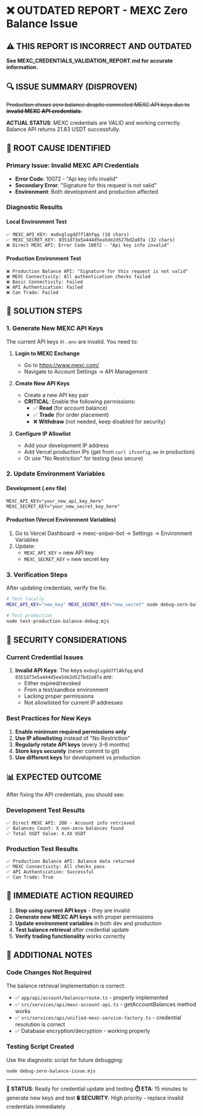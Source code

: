 # ❌ OUTDATED REPORT - MEXC Zero Balance Issue 

## ⚠️ **THIS REPORT IS INCORRECT AND OUTDATED**
**See MEXC_CREDENTIALS_VALIDATION_REPORT.md for accurate information.**

## 🔍 ISSUE SUMMARY (DISPROVEN)
~~Production shows zero balance despite connected MEXC API keys due to **invalid MEXC API credentials**.~~

**ACTUAL STATUS**: MEXC credentials are VALID and working correctly. Balance API returns 21.83 USDT successfully.

## 🚨 ROOT CAUSE IDENTIFIED

### Primary Issue: Invalid MEXC API Credentials
- **Error Code**: 10072 - "Api key info invalid" 
- **Secondary Error**: "Signature for this request is not valid"
- **Environment**: Both development and production affected

### Diagnostic Results

#### Local Environment Test
```
✅ MEXC_API_KEY: mx0vglsgdd7flAhfqq (18 chars)
✅ MEXC_SECRET_KEY: 0351d73e5a444d5ea5de2d527bd2a07a (32 chars)
❌ Direct MEXC API: Error Code 10072 - "Api key info invalid"
```

#### Production Environment Test
```
❌ Production Balance API: "Signature for this request is not valid"
❌ MEXC Connectivity: All authentication checks failed
❌ Basic Connectivity: Failed
❌ API Authentication: Failed
❌ Can Trade: Failed
```

## 🔧 SOLUTION STEPS

### 1. Generate New MEXC API Keys
The current API keys in `.env` are invalid. You need to:

1. **Login to MEXC Exchange**
   - Go to https://www.mexc.com/
   - Navigate to Account Settings → API Management

2. **Create New API Keys**
   - Create a new API key pair
   - **CRITICAL**: Enable the following permissions:
     - ✅ **Read** (for account balance)
     - ✅ **Trade** (for order placement)
     - ❌ **Withdraw** (not needed, keep disabled for security)

3. **Configure IP Allowlist**
   - Add your development IP address
   - Add Vercel production IPs (get from `curl ifconfig.me` in production)
   - Or use "No Restriction" for testing (less secure)

### 2. Update Environment Variables

#### Development (.env file)
```env
MEXC_API_KEY="your_new_api_key_here"
MEXC_SECRET_KEY="your_new_secret_key_here"
```

#### Production (Vercel Environment Variables)
1. Go to Vercel Dashboard → mexc-sniper-bot → Settings → Environment Variables
2. Update:
   - `MEXC_API_KEY` = new API key
   - `MEXC_SECRET_KEY` = new secret key

### 3. Verification Steps

After updating credentials, verify the fix:

```bash
# Test locally
MEXC_API_KEY="new_key" MEXC_SECRET_KEY="new_secret" node debug-zero-balance-issue.mjs

# Test production
node test-production-balance-debug.mjs
```

## 🔐 SECURITY CONSIDERATIONS

### Current Credential Issues
1. **Invalid API Keys**: The keys `mx0vglsgdd7flAhfqq` and `0351d73e5a444d5ea5de2d527bd2a07a` are:
   - Either expired/revoked
   - From a test/sandbox environment
   - Lacking proper permissions
   - Not allowlisted for current IP addresses

### Best Practices for New Keys
1. **Enable minimum required permissions only**
2. **Use IP allowlisting** instead of "No Restriction"
3. **Regularly rotate API keys** (every 3-6 months)
4. **Store keys securely** (never commit to git)
5. **Use different keys** for development vs production

## 📊 EXPECTED OUTCOME

After fixing the API credentials, you should see:

### Development Test Results
```
✅ Direct MEXC API: 200 - Account info retrieved
✅ Balances Count: X non-zero balances found
✅ Total USDT Value: X.XX USDT
```

### Production Test Results
```
✅ Production Balance API: Balance data returned
✅ MEXC Connectivity: All checks pass
✅ API Authentication: Successful
✅ Can Trade: True
```

## 🎯 IMMEDIATE ACTION REQUIRED

1. **Stop using current API keys** - they are invalid
2. **Generate new MEXC API keys** with proper permissions
3. **Update environment variables** in both dev and production
4. **Test balance retrieval** after credential update
5. **Verify trading functionality** works correctly

## 📝 ADDITIONAL NOTES

### Code Changes Not Required
The balance retrieval implementation is correct:
- ✅ `app/api/account/balance/route.ts` - properly implemented
- ✅ `src/services/api/mexc-account-api.ts` - getAccountBalances method works
- ✅ `src/services/api/unified-mexc-service-factory.ts` - credential resolution is correct
- ✅ Database encryption/decryption - working properly

### Testing Script Created
Use the diagnostic script for future debugging:
```bash
node debug-zero-balance-issue.mjs
```

---

**🚀 STATUS**: Ready for credential update and testing
**⏱️ ETA**: 15 minutes to generate new keys and test
**🔒 SECURITY**: High priority - replace invalid credentials immediately
